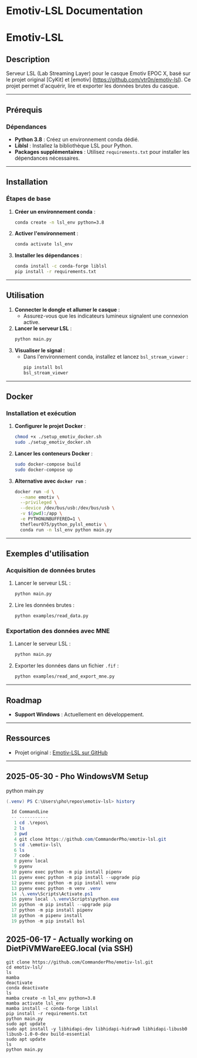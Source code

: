 # Emotiv-LSL Documentation

# Emotiv-LSL
## Description
Serveur LSL (Lab Streaming Layer) pour le casque Emotiv EPOC X, basé sur le projet original [CyKit] et [emotiv] (https://github.com/vtr0n/emotiv-lsl). Ce projet permet d'acquérir, lire et exporter les données brutes du casque.

---

## Prérequis
### Dépendances
- **Python 3.8** : Créez un environnement conda dédié.
- **Liblsl** : Installez la bibliothèque LSL pour Python.
- **Packages supplémentaires** : Utilisez `requirements.txt` pour installer les dépendances nécessaires.

---

## Installation
### Étapes de base
1. **Créer un environnement conda** : 
   ```bash
   conda create -n lsl_env python=3.8
   ```
2. **Activer l'environnement** :
   ```bash
   conda activate lsl_env
   ```
3. **Installer les dépendances** :
   ```bash
   conda install -c conda-forge liblsl
   pip install -r requirements.txt
   ```

---

## Utilisation
1. **Connecter le dongle et allumer le casque** :
   - Assurez-vous que les indicateurs lumineux signalent une connexion active.
2. **Lancer le serveur LSL** :
   ```bash
   python main.py
   ```
3. **Visualiser le signal** :
   - Dans l'environnement conda, installez et lancez `bsl_stream_viewer` :
     ```bash
     pip install bsl
     bsl_stream_viewer
     ```

---

## Docker
### Installation et exécution
1. **Configurer le projet Docker** :
   ```bash
   chmod +x ./setup_emotiv_docker.sh
   sudo ./setup_emotiv_docker.sh
   ```
2. **Lancer les conteneurs Docker** :
   ```bash
   sudo docker-compose build
   sudo docker-compose up
   ```
3. **Alternative avec `docker run`** :
   ```bash
   docker run -d \
     --name emotiv \
     --privileged \
     --device /dev/bus/usb:/dev/bus/usb \
     -v $(pwd):/app \
     -e PYTHONUNBUFFERED=1 \
     thefleur075/python_pylsl_emotiv \
     conda run -n lsl_env python main.py
   ```

---

## Exemples d'utilisation
### Acquisition de données brutes
1. Lancer le serveur LSL :
   ```bash
   python main.py
   ```
2. Lire les données brutes :
   ```bash
   python examples/read_data.py
   ```

### Exportation des données avec MNE
1. Lancer le serveur LSL :
   ```bash
   python main.py
   ```
2. Exporter les données dans un fichier `.fif` :
   ```bash
   python examples/read_and_export_mne.py
   ```

---

## Roadmap
- **Support Windows** : Actuellement en développement.

---

## Ressources
- Projet original : [Emotiv-LSL sur GitHub](https://github.com/vtr0n/emotiv-lsl)

--- 



## 2025-05-30 - Pho WindowsVM Setup

python main.py
```ps1
(.venv) PS C:\Users\pho\repos\emotiv-lsl> history

  Id CommandLine
  -- -----------
   1 cd .\repos\
   2 ls
   3 pwd
   4 git clone https://github.com/CommanderPho/emotiv-lsl.git
   5 cd .\emotiv-lsl\
   6 ls
   7 code .
   8 pyenv local
   9 pyenv
  10 pyenv exec python -m pip install pipenv
  11 pyenv exec python -m pip install --upgrade pip
  12 pyenv exec python -m pip install venv
  13 pyenv exec python -m venv .venv
  14 .\.venv\Scripts\Activate.ps1
  15 pyenv local .\.venv\Scripts\python.exe
  16 python -m pip install --upgrade pip
  17 python -m pip install pipenv
  18 python -m pipenv install
  19 python -m pip install bsl
  ```


## 2025-06-17 - Actually working on DietPiVMWareEEG.local (via SSH)
```
git clone https://github.com/CommanderPho/emotiv-lsl.git
cd emotiv-lsl/
ls
mamba
deactivate
conda deactivate
ls
mamba create -n lsl_env python=3.8
mamba activate lsl_env
mamba install -c conda-forge liblsl
pip install -r requirements.txt
python main.py
sudo apt update
sudo apt install -y libhidapi-dev libhidapi-hidraw0 libhidapi-libusb0 libusb-1.0-0-dev build-essential
sudo apt update
ls
python main.py

```